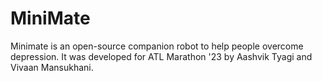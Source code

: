 # MiniMate
Minimate is an open-source companion robot to help people overcome depression. It was developed for ATL Marathon '23 by Aashvik Tyagi and Vivaan Mansukhani.
